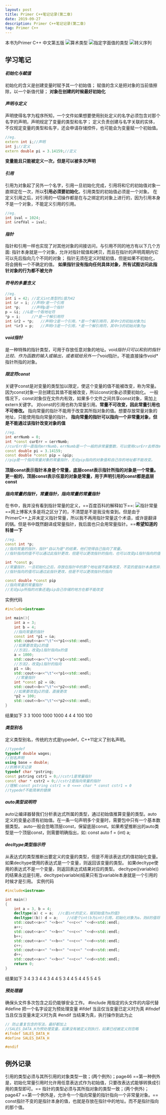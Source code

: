 ```yaml
---
layout: post
title: Primer C++笔记记录(第二章)
date: 2019-09-27
description: Primer C++笔记记录(第二章)
tag: Primer C++
---
```

本书为Primer C++ 中文第五版
![算术类型](https://img-blog.csdnimg.cn/20190927133257838.png?x-oss-process=image/watermark,type_ZmFuZ3poZW5naGVpdGk,shadow_10,text_aHR0cHM6Ly9ibG9nLmNzZG4ubmV0L3FxXzQyNjg1MDEy,size_16,color_FFFFFF,t_70)
![指定字面值的类型](https://img-blog.csdnimg.cn/2019092713335026.png?x-oss-process=image/watermark,type_ZmFuZ3poZW5naGVpdGk,shadow_10,text_aHR0cHM6Ly9ibG9nLmNzZG4ubmV0L3FxXzQyNjg1MDEy,size_16,color_FFFFFF,t_70)​​
![转义序列](https://img-blog.csdnimg.cn/20190927142716539.png)
## 学习笔记
#### *初始化与赋值*
初始化的含义是创建变量时赋予其一个初始值；
赋值的含义是把对象的当前值擦除，以一个新值代替；
**对象在创建的时候最好初始化**
#### *声明与定义*
声明使得名字为程序所知，一个文件如果想要使用别处定义的名字必须包含对那个名字的声明，声明规定了变量的类型和名字；
定义负责创建与名字关联的实体，不仅规定变量的类型和名字，还会申请存储控件，也可能会为变量赋一个初始值。
```C++
//eg.
extern int i;//声明
int j;//定义
extern double pi = 3.14159;//定义
```
**变量能且只能被定义一次，但是可以被多次声明**
#### *引用*
引用为对象起了另外一个名字，引用一旦初始化完成，引用将和它的初始值对象一直绑定在一次，所以**引用必须要初始化**，引用类型的初始值必须是一个对象。
在定义引用之后，对引用的一切操作都是在与之绑定的对象上进行的，因为引用本身不是一个对象，不能定义引用的引用。
```C++
//eg.
int ival = 1024;
int &refVal = ival;
```
#### *指针*
指针和引用一样也实现了对其他对象的间接访问，与引用不同的地方有以下几个方面:
指针本身就是一个对象，允许对指针赋值和拷贝，而且在指针的声明周期内它可以先后指向几个不同的对象；
指针无须在定义时赋初值，但是如果不初始化，将会拥有一个不确定的值。
**如果指针没有指向任何具体对象，所有试图访问此指针对象的行为都不被允许**
#### *符号的多重含义*
```C++
//eg.
int i = 42;	//定义int类型的i值为42
int &r = i;	//声明r是一个引用
int *p;		//声明p是一个指针
p = &i;	//&是一个取地址符
*p = i;		//*是一个解引用符
int &r2 = *p;	//声明r2是一个引用，*是一个解引用符，其中r2的初始对象为i
int *&r3 = p;	//声明r3是一个引用，*是一个解引用符，其中r3的初始对象为p
```
#### *void指针*
是一种特殊的指针类型，可用于存放任意对象的地址。void*指针只可以和别的指针比较、作为函数的输入或输出，或者赋给另外一个void*指针。不能直接操作void*指针所指的对象。

#### *限定符const*
关键字const是对变量的类型加以限定，使这个变量的值不能被改变，称为常量。因为const对象一旦创建后其值不能被改变，所以const对象必须要初始化。
一般情况下，const对象仅在文件内有效，如果多个文件之间共享const对象，需加上extern关键字。
对const的引用也称为常量引用。**常量不可改变，因此常量引用也不可修改。**
指向常量的指针不能用于改变其所指对象的值。想要存放常量对象的地址，只能使用指向常量的指针。
**指向常量的指针可以指向一个非常量对象，但是不能通过该指针改变对象的值**
```C++
//eg.
int errNumb = 0;
int *const curErr = &errNumb;
//curErr将一直指向errNumb，errNumb是一个一般的非常量整数，可以使用curErr去修改errNumb的值
const double pi = 3.14159;
const double *const pip = &pip;
//pip是一个指向常量对象的常量指针，无论pip指向的对象值和自己存的地址都不能改变。
```
**顶层const表示指针本身是个常量，底层const表示指针所指的对象是一个常量。更一般的，顶层const表示任意的对象是常量，用于声明引用的const都是底层const**
#### *指向常量的指针，常量指针，指向常量的常量指针*
在书中，我并没有看到指针常量的定义，==百度百科的解释如下==:
![指针常量](https://img-blog.csdnimg.cn/20190929171838439.png)
==网上博客大多是将之区分了的，不清楚是不是我没有查到。但是由于PrimerC++上并未定义指针常量，所以我不再用指针常量这个术语，或许是翻译的锅。但是书中既然翻译成常量指针，我后面也只会用常量指针。==**希望知道的科普一下**

```C++
//eg.
const int *p;
//指向常量的指针，指针"自以为是"的结果，他们觉得自己指向了常量。
//指针指向的值不可以通过此指针更改，但是可以更改指针的指向，也可以改变p1指针指向的值

int *const p;
//常量指针，一旦初始化之后，存放在指针中的那个地址就不能再改变，不变的是指针本身而非指向的值
//指针指向的值可以通过此指针更改，但是不可以更改指针的指向

const double *const pip
//指向常量的常量指针
//无论pip所指的对象还是pip自己存储的地方在都不能改变
```
实例代码
```C++
#include<iostream>

int main(){
    int a = 3;
    int b = 4;
    //指向常量的指针
    const int *p1 = &a;
    std::cout<<a<<"\t"<<*p1<<std::endl;
    //如果要改变p1的值
    //方法1，改变p1指针指向a的值
    a = 1000;
    std::cout<<a<<"\t"<<*p1<<std::endl;
    //方法2，改变p1指针的指向
    p1 = &b;
    std::cout<<a<<"\t"<<*p1<<std::endl;
     //常量指针
    int *const p2 = &b;
    std::cout<<b<<"\t"<<*p2<<std::endl;
    //如果要改变p2的值，直接更改
    *p2 = 100;
    std::cout<<b<<"\t"<<*p2<<std::endl;
}
```
结果如下
3	3
1000	1000
1000	4
4	4
100	100
#### *类型别名*
定义类型别名，传统的方式是typedef，C++11定义了别名声明。
```C++
//typedef
typedef double wages;
//别名声明
using base = double;
//折腾半天记录
typedef char *pstring;
const pstring cstr1 = 0;//cstr1是常量指针
const char * cstr2 = 0;//cstr2是指向常量的指针
//理解:const pstring cstr1 = 0 <==> char * const cstr1 = 0
//typedef不能简单的替换
```
#### *auto类型说明符*
auto让编译器替我们分析表达式所属的类型，通过初始值推算变量的类型。auto定义的变量必须有初始值。在一条一句声明多个变量时，需要包中只有一个基本数据类型。
auto一般会忽略顶层const，保留底层const。如果希望推断出的auto类型是一个顶层const，则需要明确指出，如: const auto f = (int) a;
#### *decltype类型指示符*
从表达式的类型推断出要定义的变量的类型，但是不用该表达式的值初始化变量。
如果decltype使用的表达式是一个变量，则返回该变量的类型。
如果decltype使用的表达式不是一个变量，则返回表达式结果对应的类型。
decltype((variable))的结果永远是引用，decltype(variable)结果只有当variable本身就是一个引用的时候才是引用。
实例代码
```C++
#include<iostream>

int main()
{
    int a = 3, b = 4;
    decltype(a) c = a;	//c是int的定义，赋初始值为a的值3
    decltype((b)) d = a;	//d是个int(b为int)引用，初始化对象为a，则d的值将和a一直保持一样
    std::cout<<a<<" "<<b<<" "<<c<<" "<<d<<std::endl;
    a++;
    std::cout<<a<<" "<<b<<" "<<c<<" "<<d<<std::endl;
    b++;
    std::cout<<a<<" "<<b<<" "<<c<<" "<<d<<std::endl;
    c++;
    std::cout<<a<<" "<<b<<" "<<c<<" "<<d<<std::endl;
    d++;
    std::cout<<a<<" "<<b<<" "<<c<<" "<<d<<std::endl;
    return 0;
}
```
结果如下
3 4 3 3
4 4 3 4
4 5 3 4
4 5 4 4
5 5 4 5
#### *预处理器*
确保头文件多次包含之后仍能够安全工作。
#include 用指定的头文件的内容代替
#define 把一个名字设定为预处理变量
#ifdef 当且仅当变量已定义时为真
#ifndef 当且仅当变量未定义时为真
#endif 当结果为真，执行操作到此为止
```C++
// 防止重复包含的写法，最好都加上
//SALES_DATA_H为预处理变量，如果没有被定义则执行，如果已经被定义则忽略
#ifndef SALES_DATA_H	
#define SALES_DATA_H

#endif
```
## **例外记录**
引用的类型必须与其所引用的对象类型一致；(两个例外)；page46
==第一种例外是，初始化常量引用时允许用任意表达式作为初始值，只要改表达式能够转换成引用的类型即可。==
指针的类型必须与其所指对象的类型一致；(两个例外)；page47
==第一个例外是，允许令一个指向常量的指针指向一个非常量对象。==
const指针不变的是指针本身的值，也就是存放在指针中的地址。而不是指针指向的那个值。
